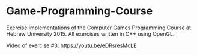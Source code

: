 # Game-Programming-Course
Exercise implementations of the Computer Games Programming Course at Hebrew University 2015. All exercises written in C++ using OpenGL.

Video of exercise #3: https://youtu.be/eDRsresMcLE

